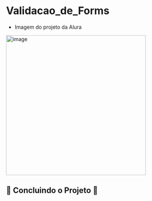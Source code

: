 # Validacao_de_Forms
- Imagem do projeto da Alura <br>
<img width="382" alt="image" src="https://user-images.githubusercontent.com/75628046/177636597-1c949a85-c3ee-4396-a32a-a7b30154b25d.png">

## 🚧 Concluindo o Projeto 🚧
